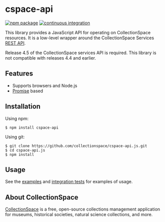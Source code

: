 # cspace-api


[![npm package](https://img.shields.io/npm/v/cspace-api.svg)](https://www.npmjs.com/package/cspace-api)
[![continuous integration](https://github.com/collectionspace/cspace-api.js/actions/workflows/ci-js.yml/badge.svg?branch=master&event=push)](https://github.com/collectionspace/cspace-api.js/actions/workflows/ci-js.yml)

This library provides a JavaScript API for operating on CollectionSpace resources. It is a low-level wrapper around the CollectionSpace Services [REST API](https://wiki.collectionspace.org/display/collectionspace/Common+Services+REST+API+documentation).

Release 4.5 of the CollectionSpace services API is required. This library is not compatible with releases 4.4 and earlier.

## Features

- Supports browsers and Node.js
- [Promise](http://www.html5rocks.com/en/tutorials/es6/promises/) based

## Installation

Using npm:

```
$ npm install cspace-api
```

Using git:

```
$ git clone https://github.com/collectionspace/cspace-api.js.git
$ cd cspace-api.js
$ npm install
```

## Usage

See the [examples](https://github.com/collectionspace/cspace-api.js/tree/master/examples) and [integration tests](https://github.com/collectionspace/cspace-api.js/tree/master/test/integration) for examples of usage.

## About CollectionSpace

[CollectionSpace](http://www.collectionspace.org/) is a free, open-source collections management application for museums, historical societies, natural science collections, and more.
